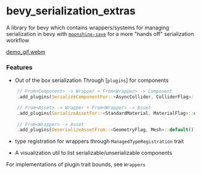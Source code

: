 # bevy_serialization_extras
A library for bevy which contains wrappers/systems for managing serialization in bevy with [`moonshine-save`](https://github.com/Zeenobit/moonshine_save) for a more "hands off" serialization workflow


[demo_gif.webm](https://github.com/rydb/bevy_serialization_extras/assets/43288084/3bda45f1-c75a-437b-a02d-27e58bd3276e)




### Features

- Out of the box serialization Through [`plugins`] for components
```Rust
    // From<Component> -> Wrapper + From<Wrapper> -> Component
    .add_plugins(SerializeComponentFor::<AsyncCollider, ColliderFlag>::default())

    // From<Asset> -> Wrapper + From<Wrapper> -> Asset
    .add_plugins(SerializeAssetFor::<StandardMaterial, MaterialFlag>::default())
    
    // From<Wrapper> -> Asset
    .add_plugins(DeserializeAssetFrom::<GeometryFlag, Mesh>::default())
```

- type registration for wrappers through `ManagedTypeRegistration` trait

- A visualization util to list serializable/unserializable components


For implementations of plugin trait bounds, see `Wrappers`

